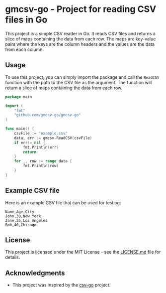# gmcsv-go - Project for reading CSV files in Go

This project is a simple CSV reader in Go. It reads CSV files and returns a slice of maps containing the data from each row. The maps are key-value pairs where the keys are the column headers and the values are the data from each column.   

## Usage

To use this project, you can simply import the package and call the `ReadCSV` function with the path to the CSV file as the argument. The function will return a slice of maps containing the data from each row.

```go
package main

import (
    "fmt"
    "github.com/gmcsv-go/gmcsv-go"
)

func main() {
    csvFile := "example.csv"
    data, err := gmcsv.ReadCSV(csvFile)
    if err!= nil {
        fmt.Println(err)
        return
    }
    for _, row := range data {
        fmt.Println(row)
    }
}
```

## Example CSV file

Here is an example CSV file that can be used for testing:

```csv
Name,Age,City
John,30,New York
Jane,25,Los Angeles
Bob,40,Chicago
``` 

## License

This project is licensed under the MIT License - see the [LICENSE.md](LICENSE.md) file for details. 

## Acknowledgments

* This project was inspired by the [csv-go](https://github.com/jeffallen/csv-go) project.       

